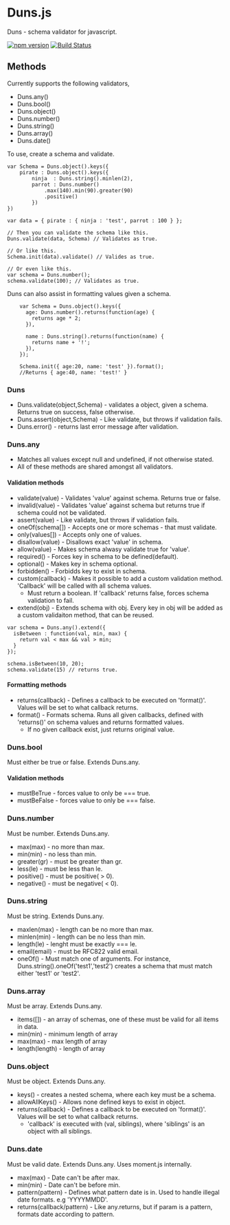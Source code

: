 # Duns.js
Duns - schema validator for javascript. 

[![npm version](https://badge.fury.io/js/duns.svg)](http://badge.fury.io/js/duns) [![Build Status](https://travis-ci.org/silfverstrom/duns.js.svg?branch=master)](https://travis-ci.org/silfverstrom/duns.js)


## Methods

Currently supports the following validators, 

* Duns.any()
* Duns.bool()
* Duns.object()
* Duns.number()
* Duns.string()
* Duns.array()
* Duns.date()

To use, create a schema and validate.
```
var Schema = Duns.object().keys({
    pirate : Duns.object().keys({
        ninja  : Duns.string().minlen(2),
        parrot : Duns.number()
            .max(140).min(90).greater(90)
            .positive()
        })
})

var data = { pirate : { ninja : 'test', parrot : 100 } };

// Then you can validate the schema like this.
Duns.validate(data, Schema) // Validates as true.

// Or like this.
Schema.init(data).validate() // Valides as true.

// Or even like this.
var schema = Duns.number();
schema.validate(100); // Validates as true.
```

Duns can also assist in formatting values given a schema.

```
    var Schema = Duns.object().keys({
      age: Duns.number().returns(function(age) {
        returns age * 2;
      }),

      name : Duns.string().returns(function(name) {
        returns name + '!';
      }),
    });

    Schema.init({ age:20, name: 'test' }).format();
    //Returns { age:40, name: 'test!' }
```

### Duns
* Duns.validate(object,Schema) - validates a object, given a schema. Returns true on success, false otherwise.
* Duns.assert(object,Schema) - Like validate, but throws if validation fails.
* Duns.error() - returns last error message after validation.

### Duns.any 
- Matches all values except null and undefined, if not otherwise stated.
- All of these methods are shared amongst all validators. 

#### Validation methods
* validate(value) - Validates 'value' against schema. Returns true or false.
* invalid(value) - Validates 'value' against schema but returns true if schema could not be validated.
* assert(value) - Like validate, but throws if validation fails.
* oneOf(schema[]) - Accepts one or more schemas - that must validate.
* only(values[]) - Accepts only one of values.
* disallow(value) - Disallows exact 'value' in schema.
* allow(value) - Makes schema alwasy validate true for 'value'.
* required() - Forces key in schema to be defined(default).
* optional() - Makes key in schema optional.
* forbidden() - Forbidds key to exist in schema.
* custom(callback) - Makes it possible to add a custom validation method. 'Callback' will be called with all schema values. 
    - Must return a boolean. If 'callback' returns false, forces schema validation to fail.
* extend(obj) - Extends schema with obj. Every key in obj will be added as a custom validaiton method, that can be reused.

```
var schema = Duns.any().extend({
  isBetween : function(val, min, max) {
    return val < max && val > min;
  }
});

schema.isBetween(10, 20);
schema.validate(15) // returns true.
```

#### Formatting methods
* returns(callback) - Defines a callback to be executed on 'format()'. Values will be set to what callback returns.
* format() - Formats schema. Runs all given callbacks, defined with 'returns()' on schema values and returns formatted values. 
    - If no given callback exist, just returns original value.

### Duns.bool
Must either be true or false. Extends Duns.any.

#### Validation methods
* mustBeTrue  - forces value to only be === true.
* mustBeFalse - forces value to only be === false.

### Duns.number
Must be number. Extends Duns.any.
* max(max)    - no more than max.
* min(min)    - no less than min.
* greater(gr) - must be greater than gr.
* less(le)    - must be less than le.
* positive()  - must be positive( > 0).
* negative()  - must be negative( < 0).

### Duns.string
Must be string. Extends Duns.any.
* maxlen(max)  - length can be no more than max.
* minlen(min)  - length can be no less than min.
* length(le)   - lenght must be exactly === le.
* email(email) - must be RFC822 valid email.
* oneOf()      - Must match one of arguments. For instance, Duns.string().oneOf('test1','test2') creates a schema that must match either 'test1' or 'test2'.

### Duns.array
Must be array. Extends Duns.any.
* items([])      - an array of schemas, one of these must be valid for all items in data.
* min(min)       - minimum length of array
* max(max)       - max length of array
* length(length) - length of array

### Duns.object
Must be object. Extends Duns.any.
* keys() - creates a nested schema, where each key must be a schema.
* allowAllKeys() - Allows none defined keys to exist in object.
* returns(callback) - Defines a callback to be executed on 'format()'. Values will be set to what callback returns.
    - 'callback' is executed with (val, siblings), where 'siblings' is an object with all siblings.

### Duns.date
Must be valid date. Extends Duns.any. Uses moment.js internally.
* max(max) - Date can't be after max.
* min(min) - Date can't be before min.
* pattern(pattern) - Defines what pattern date is in. Used to handle illegal date formats. e.g 'YYYYMMDD'.
* returns(callback/pattern) - Like any.returns, but if param is a pattern, formats date according to pattern.
